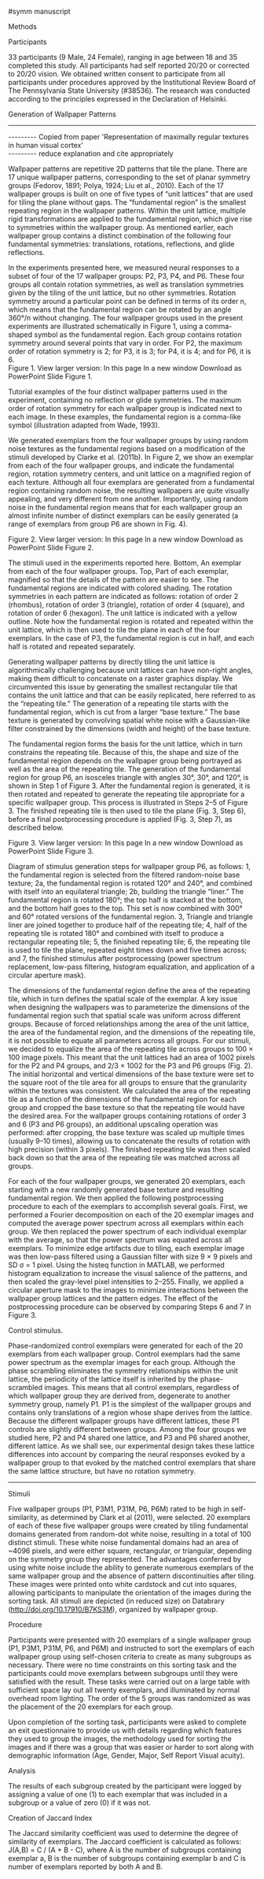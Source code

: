 #symm manuscript

Methods  

Participants  

33 participants (9 Male, 24 Female), ranging in age between 18 and 35 completed this study. All participants had self reported 20/20 or corrected to 20/20 vision. We obtained written consent to participate from all participants under procedures approved by the Institutional Review Board of The Pennsylvania State University (#38536). The research was conducted according to the principles expressed in the Declaration of Helsinki.

Generation of Wallpaper Patterns  

---------------------
--------- Copied from paper 'Representation of maximally regular textures in human visual cortex'   
--------- reduce explanation and cite appropriately  

Wallpaper patterns are repetitive 2D patterns that tile the plane. There are 17 unique wallpaper patterns, corresponding to the set of planar symmetry groups (Fedorov, 1891; Polya, 1924; Liu et al., 2010). Each of the 17 wallpaper groups is built on one of five types of “unit lattices” that are used for tiling the plane without gaps. The “fundamental region” is the smallest repeating region in the wallpaper patterns. Within the unit lattice, multiple rigid transformations are applied to the fundamental region, which give rise to symmetries within the wallpaper group. As mentioned earlier, each wallpaper group contains a distinct combination of the following four fundamental symmetries: translations, rotations, reflections, and glide reflections.  

In the experiments presented here, we measured neural responses to a subset of four of the 17 wallpaper groups: P2, P3, P4, and P6. These four groups all contain rotation symmetries, as well as translation symmetries given by the tiling of the unit lattice, but no other symmetries. Rotation symmetry around a particular point can be defined in terms of its order n, which means that the fundamental region can be rotated by an angle 360°/n without changing. The four wallpaper groups used in the present experiments are illustrated schematically in Figure 1, using a comma-shaped symbol as the fundamental region. Each group contains rotation symmetry around several points that vary in order. For P2, the maximum order of rotation symmetry is 2; for P3, it is 3; for P4, it is 4; and for P6, it is 6.    
Figure 1.
View larger version:
In this page In a new window
Download as PowerPoint Slide
Figure 1.  

Tutorial examples of the four distinct wallpaper patterns used in the experiment, containing no reflection or glide symmetries. The maximum order of rotation symmetry for each wallpaper group is indicated next to each image. In these examples, the fundamental region is a comma-like symbol (illustration adapted from Wade, 1993).  

We generated exemplars from the four wallpaper groups by using random noise textures as the fundamental regions based on a modification of the stimuli developed by Clarke et al. (2011b). In Figure 2, we show an exemplar from each of the four wallpaper groups, and indicate the fundamental region, rotation symmetry centers, and unit lattice on a magnified region of each texture. Although all four exemplars are generated from a fundamental region containing random noise, the resulting wallpapers are quite visually appealing, and very different from one another. Importantly, using random noise in the fundamental region means that for each wallpaper group an almost infinite number of distinct exemplars can be easily generated (a range of exemplars from group P6 are shown in Fig. 4).  


Figure 2.
View larger version:
In this page In a new window
Download as PowerPoint Slide
Figure 2.  

The stimuli used in the experiments reported here. Bottom, An exemplar from each of the four wallpaper groups. Top, Part of each exemplar, magnified so that the details of the pattern are easier to see. The fundamental regions are indicated with colored shading. The rotation symmetries in each pattern are indicated as follows: rotation of order 2 (rhombus), rotation of order 3 (triangle), rotation of order 4 (square), and rotation of order 6 (hexagon). The unit lattice is indicated with a yellow outline. Note how the fundamental region is rotated and repeated within the unit lattice, which is then used to tile the plane in each of the four exemplars. In the case of P3, the fundamental region is cut in half, and each half is rotated and repeated separately.  

Generating wallpaper patterns by directly tiling the unit lattice is algorithmically challenging because unit lattices can have non-right angles, making them difficult to concatenate on a raster graphics display. We circumvented this issue by generating the smallest rectangular tile that contains the unit lattice and that can be easily replicated, here referred to as the “repeating tile.” The generation of a repeating tile starts with the fundamental region, which is cut from a larger “base texture.” The base texture is generated by convolving spatial white noise with a Gaussian-like filter constrained by the dimensions (width and height) of the base texture.  

The fundamental region forms the basis for the unit lattice, which in turn constrains the repeating tile. Because of this, the shape and size of the fundamental region depends on the wallpaper group being portrayed as well as the area of the repeating tile. The generation of the fundamental region for group P6, an isosceles triangle with angles 30°, 30°, and 120°, is shown in Step 1 of Figure 3. After the fundamental region is generated, it is then rotated and repeated to generate the repeating tile appropriate for a specific wallpaper group. This process is illustrated in Steps 2–5 of Figure 3. The finished repeating tile is then used to tile the plane (Fig. 3, Step 6), before a final postprocessing procedure is applied (Fig. 3, Step 7), as described below.  

Figure 3.
View larger version:
In this page In a new window
Download as PowerPoint Slide
Figure 3.  

Diagram of stimulus generation steps for wallpaper group P6, as follows: 1, the fundamental region is selected from the filtered random-noise base texture; 2a, the fundamental region is rotated 120° and 240°, and combined with itself into an equilateral triangle; 2b, building the triangle “liner.” The fundamental region is rotated 180°; the top half is stacked at the bottom, and the bottom half goes to the top. This set is now combined with 300° and 60° rotated versions of the fundamental region. 3, Triangle and triangle liner are joined together to produce half of the repeating tile; 4, half of the repeating tile is rotated 180° and combined with itself to produce a rectangular repeating tile; 5, the finished repeating tile; 6, the repeating tile is used to tile the plane, repeated eight times down and five times across; and 7, the finished stimulus after postprocessing (power spectrum replacement, low-pass filtering, histogram equalization, and application of a circular aperture mask).  

The dimensions of the fundamental region define the area of the repeating tile, which in turn defines the spatial scale of the exemplar. A key issue when designing the wallpapers was to parameterize the dimensions of the fundamental region such that spatial scale was uniform across different groups. Because of forced relationships among the area of the unit lattice, the area of the fundamental region, and the dimensions of the repeating tile, it is not possible to equate all parameters across all groups. For our stimuli, we decided to equalize the area of the repeating tile across groups to 100 × 100 image pixels. This meant that the unit lattices had an area of 1002 pixels for the P2 and P4 groups, and 2/3 × 1002 for the P3 and P6 groups (Fig. 2). The initial horizontal and vertical dimensions of the base texture were set to the square root of the tile area for all groups to ensure that the granularity within the textures was consistent. We calculated the area of the repeating tile as a function of the dimensions of the fundamental region for each group and cropped the base texture so that the repeating tile would have the desired area. For the wallpaper groups containing rotations of order 3 and 6 (P3 and P6 groups), an additional upscaling operation was performed: after cropping, the base texture was scaled up multiple times (usually 9–10 times), allowing us to concatenate the results of rotation with high precision (within 3 pixels). The finished repeating tile was then scaled back down so that the area of the repeating tile was matched across all groups.  

For each of the four wallpaper groups, we generated 20 exemplars, each starting with a new randomly generated base texture and resulting fundamental region. We then applied the following postprocessing procedure to each of the exemplars to accomplish several goals. First, we performed a Fourier decomposition on each of the 20 exemplar images and computed the average power spectrum across all exemplars within each group. We then replaced the power spectrum of each individual exemplar with the average, so that the power spectrum was equated across all exemplars. To minimize edge artifacts due to tiling, each exemplar image was then low-pass filtered using a Gaussian filter with size 9 × 9 pixels and SD σ = 1 pixel. Using the histeq function in MATLAB, we performed histogram equalization to increase the visual salience of the patterns, and then scaled the gray-level pixel intensities to 2–255. Finally, we applied a circular aperture mask to the images to minimize interactions between the wallpaper group lattices and the pattern edges. The effect of the postprocessing procedure can be observed by comparing Steps 6 and 7 in Figure 3.  

Control stimulus.  

Phase-randomized control exemplars were generated for each of the 20 exemplars from each wallpaper group. Control exemplars had the same power spectrum as the exemplar images for each group. Although the phase scrambling eliminates the symmetry relationships within the unit lattice, the periodicity of the lattice itself is inherited by the phase-scrambled images. This means that all control exemplars, regardless of which wallpaper group they are derived from, degenerate to another symmetry group, namely P1. P1 is the simplest of the wallpaper groups and contains only translations of a region whose shape derives from the lattice. Because the different wallpaper groups have different lattices, these P1 controls are slightly different between groups. Among the four groups we studied here, P2 and P4 shared one lattice, and P3 and P6 shared another, different lattice. As we shall see, our experimental design takes these lattice differences into account by comparing the neural responses evoked by a wallpaper group to that evoked by the matched control exemplars that share the same lattice structure, but have no rotation symmetry.  

_____________

Stimuli  

Five wallpaper groups (P1, P3M1, P31M, P6, P6M) rated to be high in self-similarity, as determined by Clark et al (2011), were selected. 20 exemplars of each of these five wallpaper groups were created by tiling fundamental domains generated from random-dot white noise, resulting in a total of 100 distinct stimuli. These white noise fundamental domains had an area of ~4096 pixels, and were either square, rectangular, or triangular, depending on the symmetry group they represented. The advantages conferred by using white noise include the ability to generate numerous exemplars of the same wallpaper group and the absence of pattern discontinuities after tiling. These images were printed onto white cardstock and cut into squares, allowing participants to manipulate the orientation of the images during the sorting task. All stimuli are depicted (in reduced size) on Databrary (http://doi.org/10.17910/B7KS3M), organized by wallpaper group.

Procedure  

Participants were presented with 20 exemplars of a single wallpaper group (P1, P3M1, P31M, P6, and P6M) and instructed to sort the exemplars of each wallpaper group using self-chosen criteria to create as many subgroups as necessary. There were no time constraints on this sorting task and the participants could move exemplars between subgroups until they were satisfied with the result. These tasks were carried out on a large table with sufficient space lay out all twenty exemplars, and illuminated by normal overhead room lighting. The order of the 5 groups was randomized as was the placement of the 20 exemplars for each group.

Upon completion of the sorting task, participants were asked to complete an exit questionnaire to provide us with details regarding which features they used to group the images, the methodology used for sorting the images and if there was a group that was easier or harder to sort along with demographic information (Age, Gender, Major, Self Report Visual acuity).

Analysis  

The results of each subgroup created by the participant were logged by assigning a value of one (1) to each exemplar that was included in a subgroup or a value of zero (0) if it was not.

Creation of Jaccard Index

The Jaccard similarity coefficient was used to determine the degree of similarity of exemplars. The Jaccard coefficient is calculated as follows: J(A,B) = C / (A + B - C), where A is the number of subgroups containing exemplar a, B is the number of subgroups containing exemplar b and C is number of exemplars reported by both A and B.
